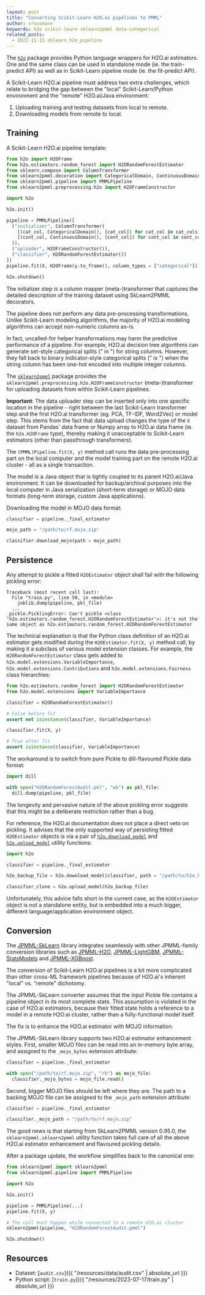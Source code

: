 ```yaml
---
layout: post
title: "Converting Scikit-Learn H2O.ai pipelines to PMML"
author: vruusmann
keywords: h2o scikit-learn sklearn2pmml data-categorical
related_posts:
  - 2022-11-11-sklearn_h2o_pipeline
---
```


The [`h2o`](https://github.com/h2oai/h2o-3/tree/master/h2o-py) package provides Python language wrappers for H2O.ai estimators.
One and the same class can be used in standalone mode (ie. the train-predict API) as well as in Scikit-Learn pipeline mode (ie. the fit-predict API).

A Scikit-Learn H2O.ai pipeline must address two extra challenges, which relate to bridging the gap between the "local" Scikit-Learn/Python environment and the "remote" H2O.ai/Java environment:

1. Uploading training and testing datasets from local to remote.
2. Downloading models from remote to local.

## Training ##

A Scikit-Learn H2O.ai pipeline template:

``` python
from h2o import H2OFrame
from h2o.estimators.random_forest import H2ORandomForestEstimator
from sklearn.compose import ColumnTransformer
from sklearn2pmml.decoration import CategoricalDomain, ContinuousDomain
from sklearn2pmml.pipeline import PMMLPipeline
from sklearn2pmml.preprocessing.h2o import H2OFrameConstructor

import h2o

h2o.init()

pipeline = PMMLPipeline([
  ("initializer", ColumnTransformer(
    [(cat_col, CategoricalDomain(), [cat_col]) for cat_col in cat_cols] +
    [(cont_col, ContinuousDomain(), [cont_col]) for cont_col in cont_cols]
  )),
  ("uploader", H2OFrameConstructor()),
  ("classifier", H2ORandomForestEstimator())
])
pipeline.fit(X, H2OFrame(y.to_frame(), column_types = ["categorical"]))

h2o.shutdown()
```

The initializer step is a column mapper (meta-)transformer that captures the detailed description of the training dataset using SkLearn2PMML decorators.

The pipeline does not perform any data pre-processing transformations.
Unlike Scikit-Learn modeling algorithms, the majority of H2O.ai modeling algorithms can accept non-numeric columns as-is.

In fact, uncalled-for helper transformations may harm the predictive performance of a pipeline.
For example, H2O.ai decision tree algorithms can generate set-style categorical splits ("<value> in <set of ref values>") for string columns. However, they fall back to binary indicator-style categorical splits ("<value> is <ref value>") when the string column has been one-hot encoded into multiple integer columns.

The [`sklearn2pmml`](https://github.com/jpmml/sklearn2pmml) package provides the `sklearn2pmml.preprocessing.h2o.H2OFrameConstructor` (meta-)transformer for uploading datasets from within Scikit-Learn pipelines.

**Important**: The data uploader step can be inserted only into one specific location in the pipeline - right between the last Scikit-Learn transformer step and the first H2O.ai transformer (eg. PCA, TF-IDF, Word2Vec) or model step.
This stems from the fact that data upload changes the type of the `X` dataset from Pandas' data frame or Numpy array to H2O.ai data frame (ie. the `h2o.H2OFrame` type), thereby making it unacceptable to Scikit-Learn estimators (other than passthrough transformers).

The `(PMML)Pipeline.fit(X, y)` method call runs the data pre-processing part on the local computer and the model training part on the remote H2O.ai cluster - all as a single transaction.

The model is a Java object that is tightly coupled to its parent H2O.ai/Java environment.
It can be downloaded for backup/archival purposes into the local computer in Java serialization (short-term storage) or MOJO data formats (long-term storage, custom Java applications).

Downloading the model in MOJO data format:

``` python
classifier = pipeline._final_estimator

mojo_path = "/path/to/rf.mojo.zip"

classifier.download_mojo(path = mojo_path)
```

## Persistence ##

Any attempt to pickle a fitted `H2OEstimator` object shall fail with the following pickling error:

```
Traceback (most recent call last):
  File "train.py", line 50, in <module>
    joblib.dump(pipeline, pkl_file)
  ...
_pickle.PicklingError: Can't pickle <class 'h2o.estimators.random_forest.H2ORandomForestEstimator'>: it's not the same object as h2o.estimators.random_forest.H2ORandomForestEstimator
```

The technical explanation is that the Python class definition of an H2O.ai estimator gets modified during the `H2OEstimator.fit(X, y)` method call, by making it a subclass of various model extension classes.
For example, the `H2ORandomForestEstimator` class gets added to `h2o.model.extensions.VariableImportance`, `h2o.model.extensions.Contributions` and `h2o.model.extensions.Fairness` class hierarchies:

``` python
from h2o.estimators.random_forest import H2ORandomForestEstimator
from h2o.model.extensions import VariableImportance

classifier = H2ORandomForestEstimator()

# False before fit
assert not isinstance(classifier, VariableImportance)

classifier.fit(X, y)

# True after fit
assert isinstance(classifier, VariableImportance)
```

The workaround is to switch from pure Pickle to dill-flavoured Pickle data format:

``` python
import dill

with open("H2ORandomForestAudit.pkl", "wb") as pkl_file:
  dill.dump(pipeline, pkl_file)
```

The longevity and pervasive nature of the above pickling error suggests that this might be a deliberate restriction rather than a bug.

For reference, the H2O.ai documentation does not place a direct veto on pickling.
It advises that the only supported way of persisting fitted `H2OEstimator` objects is via a pair of [`h2o.download_model`](https://docs.h2o.ai/h2o/latest-stable/h2o-py/docs/h2o.html#h2o.download_model) and [`h2o.upload_model`](https://docs.h2o.ai/h2o/latest-stable/h2o-py/docs/h2o.html#h2o.upload_model) utility functions:

``` python
import h2o

classifier = pipeline._final_estimator

h2o_backup_file = h2o.download_model(classifier, path = "/path/to/h2o_backup_dir")

classifier_clone = h2o.upload_model(h2o_backup_file)
```

Unfortunately, this advice falls short in the current case, as the `H2OEstimator` object is not a standalone entity, but is embedded into a much bigger, different language/application environment object.

## Conversion ##

The [JPMML-SkLearn](https://github.com/jpmml/jpmml-sklearn) library integrates seamlessly with other JPMML-family conversion libraries such as [JPMML-H2O](https://github.com/jpmml/jpmml-h2o), [JPMML-LightGBM](https://github.com/jpmml/jpmml-lightgbm), [JPMML-StatsModels](https://github.com/jpmml/jpmml-statsmodels) and [JPMML-XGBoost](https://github.com/jpmml/jpmml-xgboost).

The conversion of Scikit-Learn H2O.ai pipelines is a bit more complicated than other cross-ML framework pipelines because of H2O.ai's inherent "local" vs. "remote" dichotomy.

The JPMML-SkLearn converter assumes that the input Pickle file contains a pipeline object in its most complete state.
This assumption is violated in the case of H2O.ai estimators, because their fitted state holds a reference to a model in a remote H2O.ai cluster, rather than a fully-functional model itself.

The fix is to enhance the H2O.ai estimator with MOJO information.

The JPMML-SkLearn library supports two H2O.ai estimator enhancement styles.
First, smaller MOJO files can be read into an in-memory byte array, and assigned to the `_mojo_bytes` extension attribute:

``` python
classifier = pipeline._final_estimator

with open("/path/to/rf.mojo.zip", "rb") as mojo_file:
  classifier._mojo_bytes = mojo_file.read()
```

Second, bigger MOJO files should be left where they are.
The path to a backing MOJO file can be assigned to the `_mojo_path` extension attribute:

``` python
classifier = pipeline._final_estimator

classifier._mojo_path = "/path/to/rf.mojo.zip"
```

The good news is that starting from SkLearn2PMML version 0.95.0, the `sklearn2pmml.sklearn2pmml` utility function takes full care of all the above H2O.ai estimator enhancement and flavoured pickling details.

After a package update, the workflow simplifies back to the canonical one:

``` python
from sklearn2pmml import sklearn2pmml
from sklearn2pmml.pipeline import PMMLPipeline

import h2o

h2o.init()

pipeline = PMMLPipeline(...)
pipeline.fit(X, y)

# The call must happen while connected to a remote H2O.ai cluster
sklearn2pmml(pipeline, "H2ORandomForestAudit.pmml")

h2o.shutdown()
```

## Resources ##

* Dataset: [`audit.csv`]({{ "/resources/data/audit.csv" | absolute_url }})
* Python script: [`train.py`]({{ "/resources/2023-07-17/train.py" | absolute_url }})